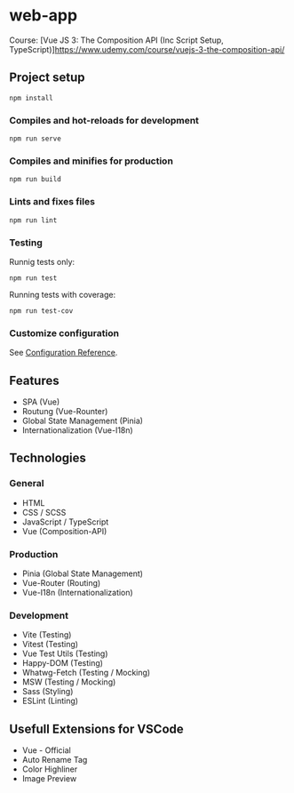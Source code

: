 # web-app
Course: [Vue JS 3: The Composition API (Inc Script Setup, TypeScript)]https://www.udemy.com/course/vuejs-3-the-composition-api/

## Project setup
```
npm install
```

### Compiles and hot-reloads for development
```
npm run serve
```

### Compiles and minifies for production
```
npm run build
```

### Lints and fixes files
```
npm run lint
```

### Testing
Runnig tests only:
```
npm run test
```
Running tests with coverage:
```
npm run test-cov
```

### Customize configuration
See [Configuration Reference](https://cli.vuejs.org/config/).

## Features
- SPA (Vue)
- Routung (Vue-Rounter)
- Global State Management (Pinia)
- Internationalization (Vue-I18n)

## Technologies

### General
- HTML
- CSS / SCSS
- JavaScript / TypeScript
- Vue (Composition-API)

### Production
- Pinia (Global State Management)
- Vue-Router (Routing)
- Vue-I18n (Internationalization)

### Development
- Vite (Testing)
- Vitest (Testing)
- Vue Test Utils (Testing)
- Happy-DOM (Testing)
- Whatwg-Fetch (Testing / Mocking)
- MSW (Testing / Mocking)
- Sass (Styling)
- ESLint (Linting)

## Usefull Extensions for VSCode
- Vue - Official
- Auto Rename Tag
- Color Highliner
- Image Preview
